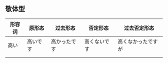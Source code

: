 ## 敬体型

| 形容词 | 原形态   | 过去形态     | 否定形态     | 过去否定形态       |
| ------ | -------- | ------------ | ------------ | ------------------ |
| 高い   | 高いです | 高かったです | 高くないです | 高くなかったですが |
|        |          |              |              |                    |
|        |          |              |              |                    |

